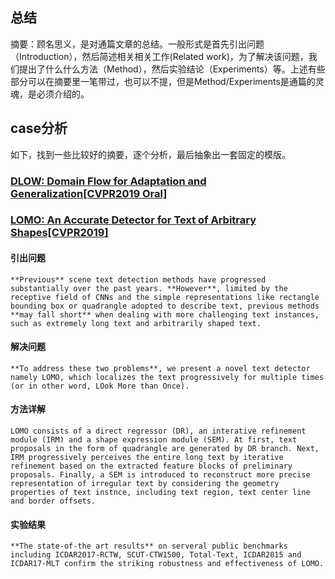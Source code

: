 ## 总结
摘要：顾名思义，是对通篇文章的总结。一般形式是首先引出问题（Introduction），然后简述相关相关工作(Related work)，为了解决该问题，我们提出了什么什么方法（Method），然后实验结论（Experiments）等。上述有些部分可以在摘要里一笔带过，也可以不提，但是Method/Experiments是通篇的灵魂，是必须介绍的。

## case分析

如下，找到一些比较好的摘要，逐个分析，最后抽象出一套固定的模版。

### **[DLOW: Domain Flow for Adaptation and Generalization[CVPR2019 Oral]](https://arxiv.org/pdf/1812.05418.pdf)**
### **[LOMO: An Accurate Detector for Text of Arbitrary Shapes[CVPR2019]](https://arxiv.org/abs/1904.06535)**
#### **引出问题**  
    **Previous** scene text detection methods have progressed substantially over the past years. **However**, limited by the receptive field of CNNs and the simple representations like rectangle bounding box or quadrangle adopted to describe text, previous methods **may fall short** when dealing with more challenging text instances, such as extremely long text and arbitrarily shaped text.   
#### **解决问题**  
    **To address these two problems**, we present a novel text detector namely LOMO, which localizes the text progressively for multiple times (or in other word, LOok More than Once).  
#### **方法详解**  
    LOMO consists of a direct regressor (DR), an interative refinement module (IRM) and a shape expression module (SEM). At first, text proposals in the form of quadrangle are generated by DR branch. Next, IRM progressively perceives the entire long text by iterative refinement based on the extracted feature blocks of preliminary proposals. Finally, a SEM is introduced to reconstruct more precise representation of irregular text by considering the geometry properties of text instnce, including text region, text center line and border offsets.   
#### **实验结果**  
    **The state-of-the art results** on serveral public benchmarks including ICDAR2017-RCTW, SCUT-CTW1500, Total-Text, ICDAR2015 and ICDAR17-MLT confirm the striking robustness and effectiveness of LOMO.  
